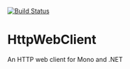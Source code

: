 [![Build Status](https://travis-ci.org/RipcordSoftware/HttpWebClient.svg?branch=master)](https://travis-ci.org/RipcordSoftware/HttpWebClient)

# HttpWebClient
An HTTP web client for Mono and .NET
